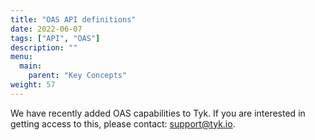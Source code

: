 ```yaml
---
title: "OAS API definitions"
date: 2022-06-07
tags: ["API", "OAS"]
description: ""
menu:
  main:
    parent: "Key Concepts"
weight: 57
---
```


We have recently added OAS capabilities to Tyk. If you are interested in getting access to this, please contact: [support@tyk.io](<mailto:support@tyk.io?subject=OAS Capabilities>).
